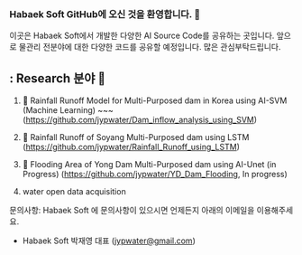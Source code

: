 ### Habaek Soft GitHub에 오신 것을 환영합니다. 👋

이곳은 Habaek Soft에서 개발한 다양한 AI Source Code를 공유하는 곳입니다. 앞으로 물관리 전분야에 대한 다양한 코드를 공유할 예정입니다. 많은 관심부탁드립니다.

## : Research 분야 :thinking:
1. 🔭 Rainfall Runoff Model for Multi-Purposed dam in Korea using AI-SVM (Machine Learning) ~~~   (https://github.com/jypwater/Dam_inflow_analysis_using_SVM)

2. 🤔 Rainfall Runoff of Soyang Multi-Purposed dam using LSTM (https://github.com/jypwater/Rainfall_Runoff_using_LSTM)

3. 👯 Flooding Area of Yong Dam Multi-Purposed dam using AI-Unet (in Progress) (https://github.com/jypwater/YD_Dam_Flooding, In progress)

4. water open data acquisition

문의사항: Habaek Soft 에 문의사항이 있으시면 언제든지 아래의 이메일을 이용해주세요.
- Habaek Soft 박재영 대표 (jypwater@gmail.com)
